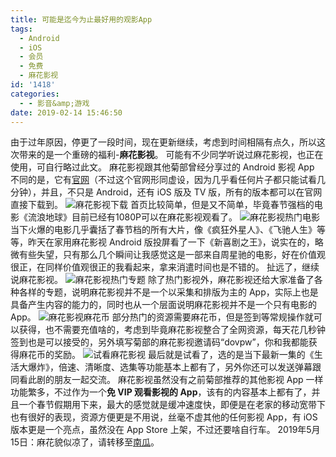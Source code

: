 ```yaml
---
title: 可能是迄今为止最好用的观影App
tags:
  - Android
  - iOS
  - 会员
  - 免费
  - 麻花影视
id: '1418'
categories:
  - - 影音&amp;游戏
date: 2019-02-14 15:46:50
---
```


由于过年原因，停更了一段时间，现在更新继续，考虑到时间相隔有点久，所以这次带来的是一个重磅的福利-**麻花影视**。 可能有不少同学听说过麻花影视，也正在使用，可自行略过此文。 麻花影视跟其他菊部曾经分享过的 Android 影视 App 不同的是，它有[官网](https://www.imahua.tv)（不过这个官网形同虚设，因为几乎看任何片子都只能试看几分钟），并且，不只是 Android，还有 iOS 版及 TV 版，所有的版本都可以在官网直接下载到。 ![麻花影视下载](https://i.loli.net/2019/02/14/5c6516df2a440.jpg) 首页比较简单，但是又不简单，毕竟春节强档的电影《流浪地球》目前已经有1080P可以在麻花影视观看了。 ![麻花影视热门电影](https://i.loli.net/2019/02/14/5c65173a52b63.jpg) 当下火爆的电影几乎囊括了春节档的所有大片，像《疯狂外星人》、《飞驰人生》等等，昨天在家用麻花影视 Android 版投屏看了一下《新喜剧之王》，说实在的，略微有些失望，只有那么几个瞬间让我感觉这是一部来自周星驰的电影，好在价值观很正，在同样价值观很正的我看起来，拿来消遣时间也是不错的。 扯远了，继续说麻花影视。 ![麻花影视热门专题](https://i.loli.net/2019/02/14/5c65180ddd3f7.jpg) 除了热门影视外，麻花影视还给大家准备了各种各样的专题，说明麻花影视并不是一个以采集和排版为主的 App，实际上也是具备产生内容的能力的，同时也从一个层面说明麻花影视并不是一个只有电影的 App。 ![麻花影视麻花币](https://i.loli.net/2019/02/14/5c6518f6a0673.jpg) 部分热门的资源需要麻花币，但是签到等常规操作就可以获得，也不需要充值啥的，考虑到毕竟麻花影视整合了全网资源，每天花几秒钟签到也是可以接受的，另外填写菊部的麻花影视邀请码“dovpw”，你和我都能获得麻花币的奖励。 ![试看麻花影视](https://i.loli.net/2019/02/14/5c651a8f282e6.jpg) 最后就是试看了，选的是当下最新一集的《生活大爆炸》，倍速、清晰度、选集等功能基本上都有了，另外你还可以发送弹幕跟同看此剧的朋友一起交流。 麻花影视虽然没有之前菊部推荐的其他影视 App 一样功能繁多，不过作为一个**免 VIP 观看影视的 App**，该有的内容基本上都有了，并且一个春节假期用下来，最大的感觉就是缓冲速度快，即便是在老家的移动宽带下也有很好的表现，资源方便更是不用说，丝毫不虚其他的任何影视 App，有 iOS 版本更是一个亮点，虽然没在 App Store 上架，不过还要啥自行车。 2019年5月15日：麻花貌似凉了，请转移至[南瓜](https://www.jubuzz.com/share/1468.html)。